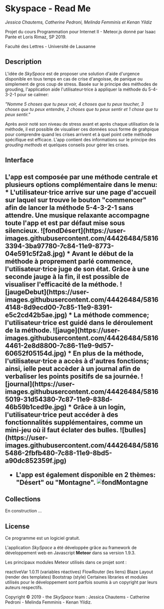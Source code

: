 # Skyspace - Read Me
<i>Jessica Chautems, Catherine Pedroni, Melinda Femminis et Kenan Yildiz</i>

Projet du cours Programmation pour Internet II - Meteor.js donné par Isaac Pante et Loris Rimaz, SP 2019.

Faculté des Lettres - Université de Lausanne

<h2>Description</h2>

L'idée de *SkySpace* est de proposer une solution d'aide d'urgence disponible en tous temps en cas de crise d'angoisse, de panique ou simplement de gros coup de stress. Basée sur le principe des méthodes de grouding, l'application aide l'utilisateur·trice à appliquer la méthode du 5-4-3-2-1 pour se calmer: 

<i>"Nomme 5 choses que tu peux voir, 4 choses que tu peux toucher, 3 choses que tu peux entendre, 2 choses que tu peux sentir et 1 chose que tu peux sentir."</i> 

Après avoir noté son niveau de stress avant et après chaque utilisation de la méthode, il est possible de visualiser ces données sous forme de grahpique pour comprendre quand les crises arrivent et à quel point cette méthode spécifique est efficace. 
L'app contient des informations sur le principe des <i>grouding methods</i> et quelques conseils pour gérer les crises.

<h2>Interface<h2>
 L'app est composée par une méthode centrale et plusieurs options complémentaire dans le menu:
  * L'utilisateur·trice arrive sur une page d'accueil sur laquel sur trouve le bouton "commencer" afin de lancer la méthode 5-4-3-2-1 sans attendre. Une musique relaxante accompagne toute l'app et est par défaut mise sous silencieux.
![fondDésert](https://user-images.githubusercontent.com/44426484/58163394-3ba97780-7c84-11e9-8773-04e591c5f2a8.jpg)
  * Avant le début de la méthode à proprement parlé commence, l'utilisateur·trice juge de son état. Grâce à une seconde jauge à la fin, il est possible de visualiser l'efficacité de la méthode.
  ![jaugeDebut](https://user-images.githubusercontent.com/44426484/58164148-8d9ecd00-7c85-11e9-8391-e5c2cd42b5ae.jpg)
* La méthode commence; l'utilisateur·trice est guidé dans le déroulement de la méthode.
  ![jauge](https://user-images.githubusercontent.com/44426484/58164461-2e8d8800-7c86-11e9-9d57-60652f05154d.jpg)
* En plus de la méthode, l'utilisateur·trice a accès à d'autres fonctions; ainsi, ielle peut accèder à un journal afin de verbaliser les points positifs de sa journée.
  ![journal](https://user-images.githubusercontent.com/44426484/58165019-31d54380-7c87-11e9-838d-46b59b1ced9e.jpg)
* Grâce à un login, l'utilisateur·trice peut accéder à des fonctionnalités supplémentaires, comme un mini-jeu où il faut éclater des bulles.
  ![bulles](https://user-images.githubusercontent.com/44426484/58165486-2fbfb480-7c88-11e9-8bd5-a90dc852359f.jpg)
  
  * L'app est également disponible en 2 thèmes: "Désert" ou "Montagne".
  ![fondMontagne](https://user-images.githubusercontent.com/44426484/58165531-40702a80-7c88-11e9-8662-07d25cd41cc5.jpg)



<h2>Collections</h2>

En construction ...

<h2>License</h2>

Ce programme est un logiciel gratuit.

L'application *SkySpace* a été développée grâce au framework de développement web en Javascript **Meteor** dans sa version 1.9.3.

Les principaux modules Meteor utilisés dans ce projet sont :

reactiveVar 1.0.11 (variables réactives)
FlowRouter (les liens)
Blaze Layout (render des templates)
Bootstrap (style)
Certaines libraries et modules utilisés pour le développement sont parfois soumis à un copyright par leurs auteurs respectifs.

Copyright © 2019 - the *SkySpace* team : Jessica Chautems - Catherine Pedroni - Melinda Femminis - Kenan Yildiz. 
